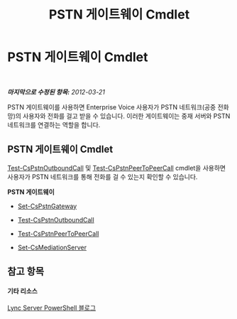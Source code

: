 ﻿---
title: PSTN 게이트웨이 Cmdlet
TOCTitle: PSTN 게이트웨이 Cmdlet
ms:assetid: 6a8aa6ea-f349-4b95-b3ce-c28d2ae0a84b
ms:mtpsurl: https://technet.microsoft.com/ko-kr/library/Gg416491(v=OCS.15)
ms:contentKeyID: 49303927
ms.date: 08/24/2015
mtps_version: v=OCS.15
ms.translationtype: HT
---

# PSTN 게이트웨이 Cmdlet

 

_**마지막으로 수정된 항목:** 2012-03-21_

PSTN 게이트웨이를 사용하면 Enterprise Voice 사용자가 PSTN 네트워크(공중 전화망)의 사용자와 전화를 걸고 받을 수 있습니다. 이러한 게이트웨이는 중재 서버와 PSTN 네트워크를 연결하는 역할을 합니다.

## PSTN 게이트웨이 Cmdlet

[Test-CsPstnOutboundCall](test-cspstnoutboundcall.md) 및 [Test-CsPstnPeerToPeerCall](test-cspstnpeertopeercall.md) cmdlet을 사용하면 사용자가 PSTN 네트워크를 통해 전화를 걸 수 있는지 확인할 수 있습니다.

**PSTN 게이트웨이**

  -   
    [Set-CsPstnGateway](set-cspstngateway.md)

  -   
    [Test-CsPstnOutboundCall](test-cspstnoutboundcall.md)

  -   
    [Test-CsPstnPeerToPeerCall](test-cspstnpeertopeercall.md)

  -   
    [Set-CsMediationServer](set-csmediationserver.md)

## 참고 항목

#### 기타 리소스

[Lync Server PowerShell 블로그](http://go.microsoft.com/fwlink/?linkid=203150%26clcid=0x412)

